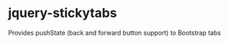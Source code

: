 jquery-stickytabs
=================

Provides pushState (back and forward button support) to Bootstrap tabs
